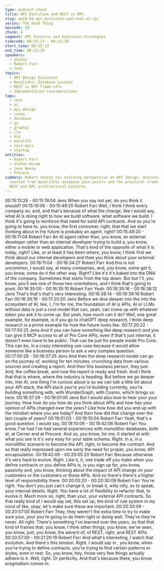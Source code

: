 ```yaml
---
type: podcast-chunk
title: API Evolution and REST vs RPC
slug: ep19-04-api-evolution-and-rest-vs-rpc
series: The Good Thing
episode: 19
chunk: 4
segment: API Patterns and Evolution Strategies
timecode: 00:15:13 – 00:21:20
start_time: 00:15:13
end_time: 00:21:20
speakers:
  - Stefan
  - Robert Farr
  - Jens
topics:
  - API Design Evolution
  - Monolithic Database Lessons
  - REST vs RPC Trade-offs
  - Implementation Considerations
tags:
  - rest
  - ai
  - api-design
  - cosmo
  - database
  - go
  - graphql
  - llm
  - mcp
  - monolith
  - rest-apis
  - startup
entities:
  - Robert Farr
  - Stefan Avram
  - Jens Neuse
  - Procore
summary: Robert shares his evolving perspective on API design, discussing lessons
  learned from monolithic database pain points and the practical trade-offs between
  REST and RPC architectural patterns.
---
```


00:15:13:26 - 00:15:19:04
Jens
When you say not yet, do you think it should?
00:15:19:06 - 00:15:49:20
Robert Farr
Well, I think I think every company so, and, and that's because of what the change, like I would
say, what AI is doing right to how we build software, what software we build. I think it's going to
reinforce that need for solid API contracts. And so you're going to have to, you know, the first
consumer, right, that that we start thinking about in the future is probably an agent, right?
00:15:49:20 - 00:16:11:04
Robert Farr
An AI agent rather than, you know, an external developer rather than an internal developer
trying to build a, you know, either a mobile or web application. That's kind of the opposite of
what it is today, right? Like, or at least it has been where, you know, I think first we think about
our internal developers and then you think about your external developers.
00:16:11:04 - 00:16:34:27
Robert Farr
And this is not uncommon, I would say, at many companies, and, you know, some get it, you
know, some do it the other way. Right? Like it's it's baked into the DNA of the company.
Sometimes that starts from the top down. But but I'll, you know, you'll see one of those two
orientations, and I think that's going to pivot.
00:16:35:00 - 00:16:35:10
Robert Farr
Yeah.
00:16:35:16 - 00:16:38:12
Jens
That's that's that's very interesting.
00:16:38:14 - 00:16:39:16
Robert Farr
00:16:39:18 - 00:17:20:20
Jens
Before we dive deeper into the into the ecosystem of AI, like, I, I'm for me, the foundation of AI is
APIs, AI or LLMs without data is just a cool model that can, yeah, can come up with whatever
token you ask it to come up. But yeah, how much can it do? Well, one great example, for
example, is if you go to chatGPT deep research, I think deep research is a prime example for
how the future looks like.
00:17:20:22 - 00:17:50:25
Jens
And if you can have something like deep research and you can give it MCP access to all of Pro
Core APIs, even if that's just internal, it doesn't even have to be public. That can be just for
people inside Pro Core. This can be, in a crazy interesting use case because it would allow
someone like a business person to ask a very complex question.
00:17:50:28 - 00:18:37:25
Jens
And then the deep research model can go on the journey of, working for ten minutes, crunching
data from various sources and creating a report. And then this business person, they just. And,
the coffee break, and now the report is ready and fresh. And I think that that is where, where the
industry is heading. But before we go deeper into, into AI, one thing I'm curious about is so we
can talk a little bit about your API stack, the API stack you're you're building currently, you're
building something with, with WunderGraph, with Cosmo, which brings us here.
00:18:37:29 - 00:19:01:00
Jens
But I would also love to hear your your journey. How how do you how do you think about APIs
and how has your opinion of APIs changed over the years? Like how how did you end up with
the mindset where you are today? And then how did that change over the last couple of years?
00:19:01:03 - 00:19:10:04
Robert Farr
Yeah, that's a good question. I would say,
00:19:10:06 - 00:19:42:06
Robert Farr
You know, I've had I've had several experiences with monolithic databases, both at, at Cerner
and at Procore. And so, you know, for me, it started at with what you see is it's very easy for
your table schema. Right. In a, in a monolithic scenario to become the API, right, to become the
contract. And so that really impressed upon me early the need for proper, you know, API
encapsulation.
00:19:42:09 - 00:20:05:20
Robert Farr
Because otherwise it's very hard to evolve. Right. Like it, it, one trade off you make when you
define contracts or you define APIs is, is you sign up for, you know, passivity and, you know,
thinking about the impact of API change on your customers or the customers or those APIs. And
so there's there's a higher level of responsibility there.
00:20:05:20 - 00:20:30:09
Robert Farr
You're right. You don't you just can't change it, or break it, willy nilly, so to speak, your internal
details. Right. You have a lot of flexibility to refactor that, to evolve it. Much more so, right, than
your, your external API contracts. So that really kind of I would say set, this set up, the kind of
rule system in my mind of like, okay, let's make sure these are important.
00:20:30:09 - 00:20:57:00
Robert Farr
They, they weren't the extra time to try to make sure your, your you're going to do them right or
doing well. They're they're never. All right. There's something I've learned over the years, so that
that kind of frames that, you know, I think other things, you know, we've seen, you know, just,
you know, the advent of, of REST, right, and REST APIs.
00:20:57:00 - 00:21:20:19
Robert Farr
And what's interesting, I watch that evolution. And there's this tension. Right. I would say in , you
know, when you're trying to define contracts, you're trying to find certain patterns or styles, even
in rest. So, you know, hey, those very few things actually adhere to it. Well, right. Or perfectly.
And that's because there, you know, pragmatism comes in.